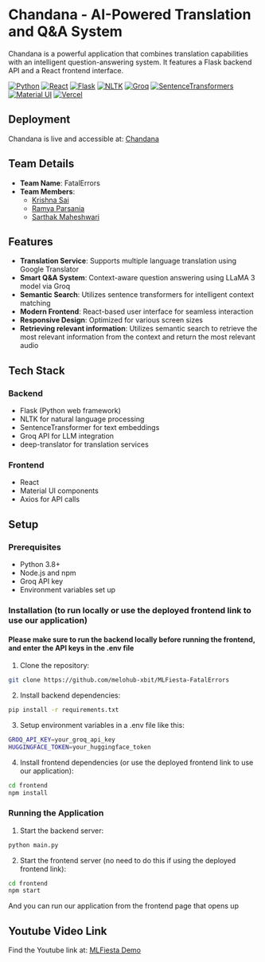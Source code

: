 # Chandana - AI-Powered Translation and Q&A System

Chandana is a powerful application that combines translation capabilities with an intelligent question-answering system. It features a Flask backend API and a React frontend interface.


[![Python](https://img.shields.io/badge/python-3.8+-blue.svg)](https://www.python.org/downloads/)
[![React](https://img.shields.io/badge/react-18.0+-61DAFB.svg)](https://reactjs.org/)
[![Flask](https://img.shields.io/badge/flask-2.0+-black.svg)](https://flask.palletsprojects.com/)
[![NLTK](https://img.shields.io/badge/NLTK-3.0+-yellow.svg)](https://www.nltk.org/)
[![Groq](https://img.shields.io/badge/Groq-LLaMA3-orange.svg)](https://groq.com/)
[![SentenceTransformers](https://img.shields.io/badge/SentenceTransformers-2.0+-red.svg)](https://www.sbert.net/)
[![Material UI](https://img.shields.io/badge/Material_UI-5.0+-0081CB.svg)](https://mui.com/)
[![Vercel](https://img.shields.io/badge/Vercel-Deployed-success)](https://ml-fiesta-fatal-errors.vercel.app/)

## Deployment
Chandana is live and accessible at: [Chandana](https://ml-fiesta-fatal-errors.vercel.app/)


## Team Details
- **Team Name**: FatalErrors
- **Team Members**:
  - [Krishna Sai](https://github.com/melohub-xbit)
  - [Ramya Parsania](https://github.com/RAMYA-PARSANIA)
  - [Sarthak Maheshwari](https://github.com/SartMa)

## Features

- **Translation Service**: Supports multiple language translation using Google Translator
- **Smart Q&A System**: Context-aware question answering using LLaMA 3 model via Groq
- **Semantic Search**: Utilizes sentence transformers for intelligent context matching
- **Modern Frontend**: React-based user interface for seamless interaction
- **Responsive Design**: Optimized for various screen sizes
- **Retrieving relevant information**: Utilizes semantic search to retrieve the most relevant information from the context and return the most relevant audio

## Tech Stack

### Backend
- Flask (Python web framework)
- NLTK for natural language processing
- SentenceTransformer for text embeddings
- Groq API for LLM integration
- deep-translator for translation services

### Frontend
- React
- Material UI components
- Axios for API calls

## Setup

### Prerequisites
- Python 3.8+
- Node.js and npm
- Groq API key
- Environment variables set up

### Installation (to run locally or use the deployed frontend link to use our application)
#### Please make sure to run the backend locally before running the frontend, and enter the API keys in the .env file
1. Clone the repository:
```bash
git clone https://github.com/melohub-xbit/MLFiesta-FatalErrors
```
2. Install backend dependencies:
```bash
pip install -r requirements.txt
```
3. Setup environment variables in a .env file like this:
```bash
GROQ_API_KEY=your_groq_api_key
HUGGINGFACE_TOKEN=your_huggingface_token
```

4. Install frontend dependencies (or use the deployed frontend link to use our application):
```bash
cd frontend
npm install
```

### Running the Application
1. Start the backend server:
```bash
python main.py
```
2. Start the frontend server (no need to do this if using the deployed frontend link):
```bash
cd frontend
npm start
```
And you can run our application from the frontend page that opens up
## Youtube Video Link

Find the Youtube link at: [MLFiesta Demo](https://drive.google.com/drive/folders/1781WXkVwYn90hG3D54W1N0pk3swaEU2V?usp=drive_link)

